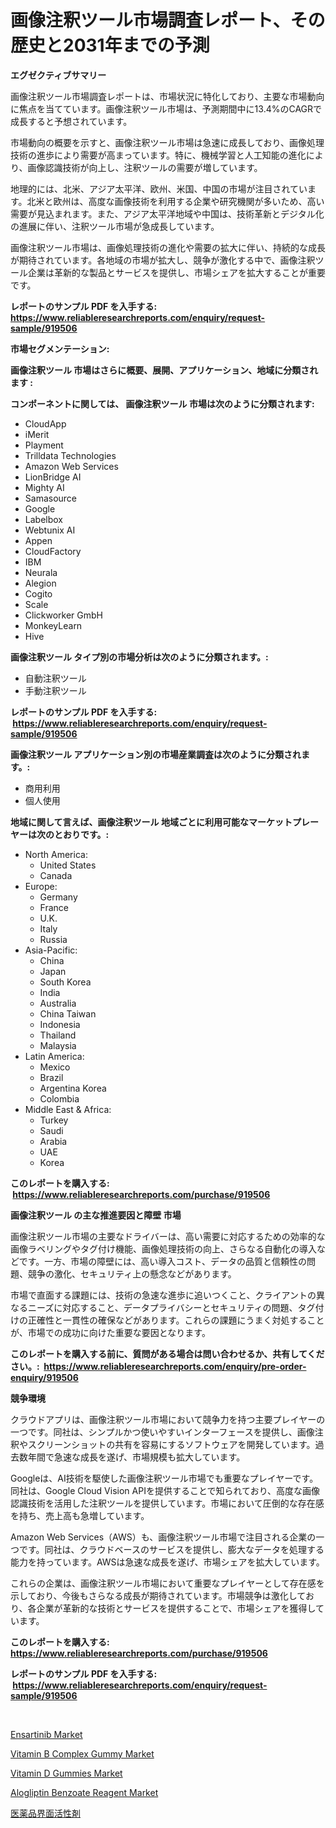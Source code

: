 <p><h1>画像注釈ツール市場調査レポート、その歴史と2031年までの予測</h1></p><p><strong>エグゼクティブサマリー</strong></p>
<p><p>画像注釈ツール市場調査レポートは、市場状況に特化しており、主要な市場動向に焦点を当てています。画像注釈ツール市場は、予測期間中に13.4%のCAGRで成長すると予想されています。</p><p>市場動向の概要を示すと、画像注釈ツール市場は急速に成長しており、画像処理技術の進歩により需要が高まっています。特に、機械学習と人工知能の進化により、画像認識技術が向上し、注釈ツールの需要が増しています。</p><p>地理的には、北米、アジア太平洋、欧州、米国、中国の市場が注目されています。北米と欧州は、高度な画像技術を利用する企業や研究機関が多いため、高い需要が見込まれます。また、アジア太平洋地域や中国は、技術革新とデジタル化の進展に伴い、注釈ツール市場が急成長しています。</p><p>画像注釈ツール市場は、画像処理技術の進化や需要の拡大に伴い、持続的な成長が期待されています。各地域の市場が拡大し、競争が激化する中で、画像注釈ツール企業は革新的な製品とサービスを提供し、市場シェアを拡大することが重要です。</p></p>
<p><strong>レポートのサンプル PDF を入手する: <a href="https://www.reliableresearchreports.com/enquiry/request-sample/919506">https://www.reliableresearchreports.com/enquiry/request-sample/919506</a></strong></p>
<p><strong>市場セグメンテーション:</strong></p>
<p><strong> 画像注釈ツール 市場はさらに概要、展開、アプリケーション、地域に分類されます :</strong></p>
<p><strong>コンポーネントに関しては、 画像注釈ツール 市場は次のように分類されます: &nbsp;</strong></p>
<p><ul><li>CloudApp</li><li>iMerit</li><li>Playment</li><li>Trilldata Technologies</li><li>Amazon Web Services</li><li>LionBridge AI</li><li>Mighty AI</li><li>Samasource</li><li>Google</li><li>Labelbox</li><li>Webtunix AI</li><li>Appen</li><li>CloudFactory</li><li>IBM</li><li>Neurala</li><li>Alegion</li><li>Cogito</li><li>Scale</li><li>Clickworker GmbH</li><li>MonkeyLearn</li><li>Hive</li></ul></p>
<p><strong> 画像注釈ツール タイプ別の市場分析は次のように分類されます。:</strong></p>
<p><ul><li>自動注釈ツール</li><li>手動注釈ツール</li></ul></p>
<p><strong>レポートのサンプル PDF を入手する: &nbsp;<a href="https://www.reliableresearchreports.com/enquiry/request-sample/919506">https://www.reliableresearchreports.com/enquiry/request-sample/919506</a></strong></p>
<p><strong> 画像注釈ツール アプリケーション別の市場産業調査は次のように分類されます。:</strong></p>
<p><ul><li>商用利用</li><li>個人使用</li></ul></p>
<p><strong>地域に関して言えば、画像注釈ツール 地域ごとに利用可能なマーケットプレーヤーは次のとおりです。:</strong></p>
<p><ul>
    <li>
        North America:
        <ul>
            <li>United States</li>
            <li>Canada</li>
        </ul>
    </li>
    <li>
        Europe:
        <ul>
            <li>Germany</li>
            <li>France</li>
            <li>U.K.</li>
            <li>Italy</li>
            <li>Russia</li>
        </ul>
    </li>
    <li>
        Asia-Pacific:
        <ul>
            <li>China</li>
            <li>Japan</li>
            <li>South Korea</li>
            <li>India</li>
            <li>Australia</li>
            <li>China Taiwan</li>
            <li>Indonesia</li>
            <li>Thailand</li>
            <li>Malaysia</li>
        </ul>
    </li>
    <li>
        Latin America:
        <ul>
            <li>Mexico</li>
            <li>Brazil</li>
            <li>Argentina Korea</li>
            <li>Colombia</li>
        </ul>
    </li>
    <li>
        Middle East & Africa:
        <ul>
            <li>Turkey</li>
            <li>Saudi</li>
            <li>Arabia</li>
            <li>UAE</li>
            <li>Korea</li>
        </ul>
    </li>
    </ul></p>
<p><strong>このレポートを購入する: &nbsp;<a href="https://www.reliableresearchreports.com/purchase/919506">https://www.reliableresearchreports.com/purchase/919506</a></strong></p>
<p><strong>画像注釈ツール の主な推進要因と障壁 市場</strong></p>
<p><p>画像注釈ツール市場の主要なドライバーは、高い需要に対応するための効率的な画像ラベリングやタグ付け機能、画像処理技術の向上、さらなる自動化の導入などです。一方、市場の障壁には、高い導入コスト、データの品質と信頼性の問題、競争の激化、セキュリティ上の懸念などがあります。</p><p>市場で直面する課題には、技術の急速な進歩に追いつくこと、クライアントの異なるニーズに対応すること、データプライバシーとセキュリティの問題、タグ付けの正確性と一貫性の確保などがあります。これらの課題にうまく対処することが、市場での成功に向けた重要な要因となります。</p></p>
<p><strong>このレポートを購入する前に、質問がある場合は問い合わせるか、共有してください。:&nbsp; <a href="https://www.reliableresearchreports.com/enquiry/pre-order-enquiry/919506">https://www.reliableresearchreports.com/enquiry/pre-order-enquiry/919506</a></strong></p>
<p><strong>競争環境</strong></p>
<p><p>クラウドアプリは、画像注釈ツール市場において競争力を持つ主要プレイヤーの一つです。同社は、シンプルかつ使いやすいインターフェースを提供し、画像注釈やスクリーンショットの共有を容易にするソフトウェアを開発しています。過去数年間で急速な成長を遂げ、市場規模も拡大しています。</p><p>Googleは、AI技術を駆使した画像注釈ツール市場でも重要なプレイヤーです。同社は、Google Cloud Vision APIを提供することで知られており、高度な画像認識技術を活用した注釈ツールを提供しています。市場において圧倒的な存在感を持ち、売上高も急増しています。</p><p>Amazon Web Services（AWS）も、画像注釈ツール市場で注目される企業の一つです。同社は、クラウドベースのサービスを提供し、膨大なデータを処理する能力を持っています。AWSは急速な成長を遂げ、市場シェアを拡大しています。</p><p>これらの企業は、画像注釈ツール市場において重要なプレイヤーとして存在感を示しており、今後もさらなる成長が期待されています。市場競争は激化しており、各企業が革新的な技術とサービスを提供することで、市場シェアを獲得しています。</p></p>
<p><strong>このレポートを購入する: &nbsp; <a href="https://www.reliableresearchreports.com/purchase/919506">https://www.reliableresearchreports.com/purchase/919506</a></strong></p>
<p><strong>レポートのサンプル PDF を入手する: &nbsp;<a href="https://www.reliableresearchreports.com/enquiry/request-sample/919506">https://www.reliableresearchreports.com/enquiry/request-sample/919506</a></strong><strong></strong></p>
<p>&nbsp;</p>
<p><p><a href="https://issuu.com/reportprime-2/docs/ensartinib-market-size-2030.pptx">Ensartinib Market</a></p><p><a href="https://github.com/wwwkeltoum/Market-Research-Report-List-2/blob/main/vitamin-b-complex-gummy-market.md">Vitamin B Complex Gummy Market</a></p><p><a href="https://github.com/joannesouthgate/Market-Research-Report-List-2/blob/main/vitamin-d-gummies-market.md">Vitamin D Gummies Market</a></p><p><a href="https://issuu.com/reportprime-2/docs/alogliptin-benzoate-reagent-market-size-2030.pptx">Alogliptin Benzoate Reagent Market</a></p><p><a href="https://github.com/lababdou/Market-Research-Report-List-2/blob/main/4782319182936.md">医薬品界面活性剤</a></p></p>